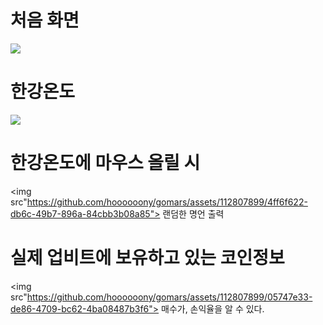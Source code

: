 # 처음 화면

<img src="https://github.com/hoooooony/gomars/assets/112807899/8c29ac6e-8a61-49dc-86e0-67e588c73d4e">

# 한강온도
<img src="https://github.com/hoooooony/gomars/assets/112807899/141edb73-c993-4128-aa08-8b6bc1ac89f0">

# 한강온도에 마우스 올릴 시
<img src"https://github.com/hoooooony/gomars/assets/112807899/4ff6f622-db6c-49b7-896a-84cbb3b08a85">
랜덤한 명언 출력

# 실제 업비트에 보유하고 있는 코인정보
<img src"https://github.com/hoooooony/gomars/assets/112807899/05747e33-de86-4709-bc62-4ba08487b3f6">
매수가, 손익율을 알 수 있다.


